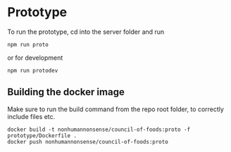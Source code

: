 # Prototype

To run the prototype, cd into the server folder and run

```
npm run proto
```

or for development

```
npm run protodev
```

## Building the docker image

Make sure to run the build command from the repo root folder, to correctly include files etc.

```
docker build -t nonhumannonsense/council-of-foods:proto -f prototype/Dockerfile .
docker push nonhumannonsense/council-of-foods:proto
```
